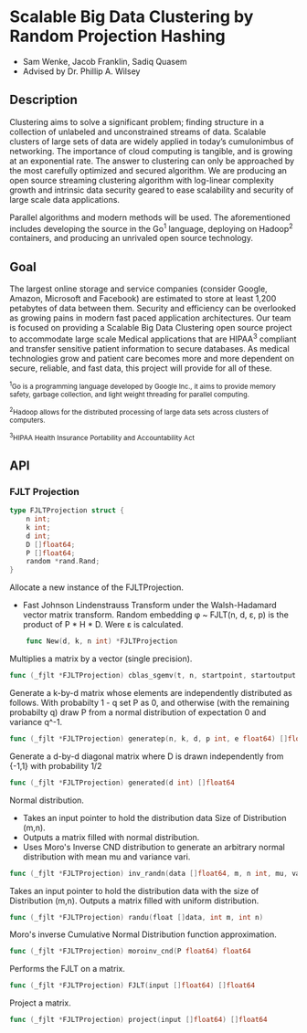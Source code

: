 # Scalable Big Data Clustering by Random Projection Hashing #
+ Sam Wenke, Jacob Franklin, Sadiq Quasem
+ Advised by Dr. Phillip A. Wilsey

## Description ##
Clustering aims to solve a significant problem; finding structure in a collection of unlabeled and unconstrained streams of data. Scalable clusters of large sets of data are widely applied in today’s cumulonimbus of networking. The importance of cloud computing is tangible, and is growing at an exponential rate. The answer to clustering can only be approached by the most carefully optimized and secured algorithm. We are producing an open source streaming clustering algorithm with log-linear complexity growth and intrinsic data security geared to ease scalability and security of large scale data applications.

Parallel algorithms and modern methods will be used. The aforementioned includes developing the source in the Go<sup>1</sup> language, deploying on Hadoop<sup>2</sup> containers, and producing an unrivaled open source technology.

## Goal ##
The largest online storage and service companies (consider Google, Amazon, Microsoft and Facebook) are estimated to store at least 1,200 petabytes of data between them. Security and efficiency can be overlooked as growing pains in modern fast paced application architectures. Our team is focused on providing a Scalable Big Data Clustering open source project to accommodate large scale Medical applications that are HIPAA<sup>3</sup> compliant and transfer sensitive patient information to secure databases. As medical technologies grow and patient care becomes more and more dependent on secure, reliable, and fast data, this project will provide for all of these.

<sub><sup>1</sup>Go is a programming language developed by Google Inc., it aims to provide memory safety, garbage collection, and light weight threading for parallel computing.</sub>

<sub><sup>2</sup>Hadoop allows for the distributed processing of large data sets across clusters of computers.</sub>

<sub><sup>3</sup>HIPAA Health Insurance Portability and Accountability Act</sub>

## API ##

### FJLT Projection ###

```go
type FJLTProjection struct {
    n int;
    k int;
    d int;
    D []float64;
    P []float64;
    random *rand.Rand;
}
```
Allocate a new instance of the FJLTProjection.
+ Fast Johnson Lindenstrauss Transform under the Walsh-Hadamard vector matrix transform. Random embedding &phi; ~ FJLT(n, d, &epsilon;, p) is the product of P * H * D. Were &epsilon; is calculated.

``` go
    func New(d, k, n int) *FJLTProjection
```

Multiplies a matrix by a vector (single precision).

```go
func (_fjlt *FJLTProjection) cblas_sgemv(t, n, startpoint, startoutput int, M, v, result []float64, alpha float64)
```

Generate a k-by-d matrix whose elements are
independently distributed as follows. With probabilty
1 - q set P as 0, and otherwise (with the remaining probabilty q)
draw P from a normal distribution of expectation 0 and variance
q^-1.

```go
func (_fjlt *FJLTProjection) generatep(n, k, d, p int, e float64) []float64
```

Generate a d-by-d diagonal matrix where D is
drawn independently from {-1,1} with probability 1/2

```go
func (_fjlt *FJLTProjection) generated(d int) []float64
```
Normal distribution.
+ Takes an input pointer to hold the distribution data
Size of Distribution (m,n).
+ Outputs a matrix filled with normal distribution.
+ Uses Moro's Inverse CND distribution to
generate an arbitrary normal distribution with
mean mu and variance vari.

```go
func (_fjlt *FJLTProjection) inv_randn(data []float64, m, n int, mu, vari float64)
```
Takes an input pointer to hold the distribution data
with the size of Distribution (m,n).
Outputs a matrix filled with uniform distribution.
```go
func (_fjlt *FJLTProjection) randu(float []data, int m, int n)
```
Moro's inverse Cumulative Normal Distribution
function approximation.
```go
func (_fjlt *FJLTProjection) moroinv_cnd(P float64) float64
```
Performs the FJLT on a matrix.
```go
func (_fjlt *FJLTProjection) FJLT(input []float64) []float64
```
Project a matrix.
```go
func (_fjlt *FJLTProjection) project(input []float64) []float64
```
